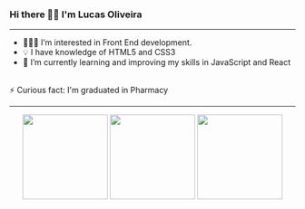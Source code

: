 ### Hi there 👋🏻 I'm Lucas Oliveira
---
- 👨🏻‍💻 I’m interested in Front End development.
- 💡 I have knowledge of HTML5 and CSS3 
- 🌱 I’m currently learning and improving my skills in JavaScript and React
<br>
⚡ Curious fact: I'm graduated in Pharmacy

---
<div align='center'>
  <img height="150rem" src="https://github-readme-stats-git-masterrstaa-rickstaa.vercel.app/api?username=lucaso-silva&&show_icons=true&theme=blue-green&include_all_commits=true&count_private=true"/>
  <img height="150rem" src="https://github-readme-stats-git-masterrstaa-rickstaa.vercel.app/api/top-langs/?username=lucaso-silva&layout=compact&langs_count=16&theme=blue-green"/>
  <img height="150rem" src="https://streak-stats.demolab.com/?user=lucaso-silva&theme=blue-green" />
</div>
